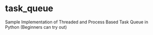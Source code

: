 task_queue
==========

Sample Implementation of Threaded and Process Based Task Queue in Python (Beginners can try out)
